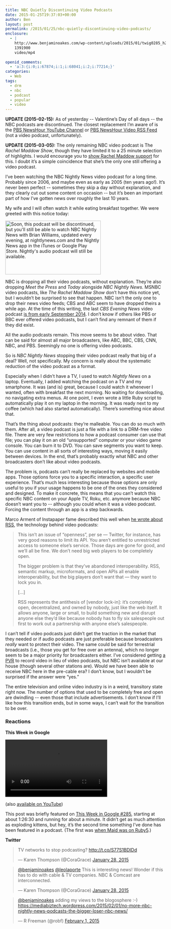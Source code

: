```yaml
---
title: NBC Quietly Discontinuing Video Podcasts
date: 2015-01-25T19:37:03+00:00
author: Ben
layout: post
permalink: /2015/01/25/nbc-quietly-discontinuing-video-podcasts/
enclosure:
  - |
    http://www.benjaminoakes.com/wp-content/uploads/2015/01/twig0285_h264b_320x180_256_excerpt.m4v
    1391900
    video/mp4
    
openid_comments:
  - 'a:3:{i:0;i:67874;i:1;i:68041;i:2;i:77214;}'
categories:
  - Web
tags:
  - drm
  - nbc
  - podcast
  - popular
  - video
---
```

**UPDATE (2015-02-15):** As of yesterday -- Valentine&#8217;s Day of all days -- the NBC podcasts are discontinued. The closest replacement I&#8217;m aware of is the [PBS NewsHour YouTube Channel](https://www.youtube.com/user/PBSNewsHour) or [PBS NewsHour Video RSS Feed](http://video.pbs.org/program/newshour/rss/) (not a video podcast, unfortunately).

**UPDATE (2015-03-05):** The only remaining NBC video podcast is The _Rachel Maddow Show_, though they have limited it to a 25 minute selection of highlights. I would encourage you to [show Rachel Maddow support](https://twitter.com/maddow) for this. I doubt it&#8217;s a simple coincidence that she&#8217;s the only one still offering a video podcast.

I&#8217;ve been watching the NBC Nightly News video podcast for a long time. Probably since 2006, and maybe even as early as 2005 (ten years ago!). It&#8217;s never been perfect -- sometimes they skip a day without explanation, and they clearly cut out some content on occasion -- but it&#8217;s been an important part of how I&#8217;ve gotten news over roughly the last 10 years.

My wife and I will often watch it while eating breakfast together. We were greeted with this notice today:

[<img class="alignnone size-medium wp-image-605" src="http://www.benjaminoakes.com/wp-content/uploads/2015/01/nbcnn_vodcast_discontinuation_notice-300x169.png" alt="Soon, this podcast will be discontinued, but you'll still be able to watch NBC Nightly News with Brian Williams, updated every evening, at nightlynews.com and the Nightly News app in the iTunes or Google Play Store. Nightly's audio podcast  will still be available." width="300" height="169" srcset="https://www.benjaminoakes.com/wp-content/uploads/2015/01/nbcnn_vodcast_discontinuation_notice-300x169.png 300w, https://www.benjaminoakes.com/wp-content/uploads/2015/01/nbcnn_vodcast_discontinuation_notice.png 424w" sizes="(max-width: 300px) 100vw, 300px" />](http://www.benjaminoakes.com/wp-content/uploads/2015/01/nbcnn_vodcast_discontinuation_notice.png)

NBC is dropping all their video podcasts, without explanation. They&#8217;re also dropping _Meet the Press_ and _Today_ alongside _NBC Nightly News_. MSNBC video podcasts, like _The Rachel Maddow Show_ don&#8217;t have this notice yet, but I wouldn&#8217;t be surprised to see that happen. NBC isn&#8217;t the only one to drop their news video feeds; CBS and ABC seem to have dropped theirs a while ago. At the time of this writing, the last _CBS Evening News_ video podcast [is from early September 2014](http://feeds.cbsnews.com/podcast_eveningnews_video_1). I don&#8217;t know if others like PBS or BBC ever offered video podcasts, but I can&#8217;t find any remnant of them if they did exist.

All the audio podcasts remain. This move seems to be about video. That can be said for almost all major broadcasters, like ABC, BBC, CBS, CNN, NBC, and PBS. Seemingly no one is offering video podcasts.

So is _NBC Nightly News_ stopping their video podcast really that big of a deal? Well, not specifically. My concern is really about the systematic reduction of the video podcast as a format.

Especially when I didn&#8217;t have a TV, I used to watch _Nightly News_ on a laptop. Eventually, I added watching the podcast on a TV and my smartphone. It was (and is) great, because I could watch it whenever I wanted, often with breakfast the next morning. No waiting for downloading, no navigating extra menus. At one point, I even wrote a little Ruby script to automatically play it on my laptop in the morning. It was ready next to my coffee (which had also started automatically). There&#8217;s something nice about that.

That&#8217;s the thing about podcasts: they&#8217;re malleable. You can do so much with them. After all, a video podcast is just a file with a link to a DRM-free video file. There are very few restrictions to how a podcast consumer can use that file; you can play it on an old &#8220;unsupported&#8221; computer or your video game console. You can burn it to DVD. You can save segments you want to keep. You can use content in all sorts of interesting ways, moving it easily between devices. In the end, that&#8217;s probably exactly what NBC and other broadcasters don&#8217;t like about video podcasts.

The problem is, podcasts can&#8217;t really be replaced by websites and mobile apps. Those options force you to a specific interaction, a specific user experience. That&#8217;s much less interesting because those options are only useful to you if your usage happens to be one of the ones they considered and designed. To make it concrete, this means that you can&#8217;t watch this specific NBC content on your Apple TV, Roku, etc. anymore because NBC doesn&#8217;t want you to -- although you could when it was a video podcast. Forcing the content through an app is a step backwards.

Marco Arment of Instapaper fame described this well when [he wrote about RSS](http://www.marco.org/2013/07/03/lockdown), the technology behind video podcasts:

> This isn&#8217;t an issue of &#8220;openness&#8221;, per se — Twitter, for instance, has very good reasons to limit its API. You aren&#8217;t entitled to unrestricted access to someone else&#8217;s service. Those days are gone for good, and we&#8217;ll all be fine. We don&#8217;t need big web players to be completely open.
> 
> The bigger problem is that they&#8217;ve abandoned interoperability. RSS, semantic markup, microformats, and open APIs all enable interoperability, but the big players don&#8217;t want that — they want to lock you in.
> 
> [...]
> 
> RSS represents the antithesis of [vendor lock-in]: it&#8217;s completely open, decentralized, and owned by nobody, just like the web itself. It allows anyone, large or small, to build something new and disrupt anyone else they&#8217;d like because nobody has to fly six salespeople out first to work out a partnership with anyone else&#8217;s salespeople.

I can&#8217;t tell if video podcasts just didn&#8217;t get the traction in the market that they needed or if audio podcasts are just preferable because broadcasters _really_ want to protect their video. The same could be said for terrestrial broadcasts (i.e., those you get for free over an antenna), which no longer seem to be a major priority for broadcasters either. I&#8217;ve considered getting [a PVR](http://www.amazon.com/dp/B00I2ZBD1U/ref=wl_it_dp_o_pd_nS_ttl?_encoding=UTF8&colid=1ILC0B8SVHDXG&coliid=IVJ3IRPM33RPI) to record video in lieu of video podcasts, but NBC isn&#8217;t available at our house (though several other stations are). Would we have been able to receive NBC here in the pre-cable era? I don&#8217;t know, but I wouldn&#8217;t be surprised if the answer were &#8220;yes.&#8221;

The entire television and online video industry is in a weird, transitory state right now. The number of options that used to be completely free and open are dwindling -- even those that include advertisements. I don&#8217;t know if I&#8217;ll like how this transition ends, but in some ways, I can&#8217;t wait for the transition to be over.

### Reactions

**This Week in Google**

<div style="width: 320px;" class="wp-video">
  <!--[if lt IE 9]><![endif]--><video class="wp-video-shortcode" id="video-604-1" width="320" height="180" preload="metadata" controls="controls"><source type="video/mp4" src="http://www.benjaminoakes.com/wp-content/uploads/2015/01/twig0285_h264b_320x180_256_excerpt.m4v?_=1" />
  
  <a href="http://www.benjaminoakes.com/wp-content/uploads/2015/01/twig0285_h264b_320x180_256_excerpt.m4v">http://www.benjaminoakes.com/wp-content/uploads/2015/01/twig0285_h264b_320x180_256_excerpt.m4v</a></video>
</div>

(also [available on YouTube](https://www.youtube.com/watch?v=LFqtzn_9lhQ#t=5191))

This post was briefly featured on [This Week in Google #285](http://twit.tv/show/this-week-in-google/285), starting at about 1:26:30 and running for about a minute. It didn&#8217;t get as much attention as exploding kittens, but hey, it&#8217;s the second time something I&#8217;ve done has been featured in a podcast. (The first was [when Maid was on Ruby5](http://ruby5.envylabs.com/episodes/306-episode-302-august-31st-2012).)

**Twitter**

<blockquote class="twitter-tweet" lang="en">
  <p>
    TV networks to stop podcasting? <a href="http://t.co/S77S1BDIDd">http://t.co/S77S1BDIDd</a>
  </p>
  
  <p>
    — Karen Thompson (@CoraGrace) <a href="https://twitter.com/CoraGrace/status/560477756660908032">January 28, 2015</a>
  </p>
</blockquote>

<blockquote class="twitter-tweet" lang="en">
  <p>
    <a href="https://twitter.com/benjaminoakes">@benjaminoakes</a> <a href="https://twitter.com/leolaporte">@leolaporte</a> This is interesting news! Wonder if this has to do with cable & TV companies. NBC & Comcast are interconnected.
  </p>
  
  <p>
    — Karen Thompson (@CoraGrace) <a href="https://twitter.com/CoraGrace/status/560477494877650944">January 28, 2015</a>
  </p>
</blockquote>

<blockquote class="twitter-tweet" data-partner="tweetdeck">
  <p>
    <a href="https://twitter.com/benjaminoakes">@benjaminoakes</a> adding my views to the blogosphere :-) <a href="https://mediabiztech.wordpress.com/2015/02/01/no-more-nbc-nightly-news-podcasts-the-bigger-loser-nbc-news/">https://mediabiztech.wordpress.com/2015/02/01/no-more-nbc-nightly-news-podcasts-the-bigger-loser-nbc-news/</a>
  </p>
  
  <p>
    &mdash; R Freeman (@robf) <a href="https://twitter.com/robf/status/562016737764188160">February 1, 2015</a>
  </p>
</blockquote>